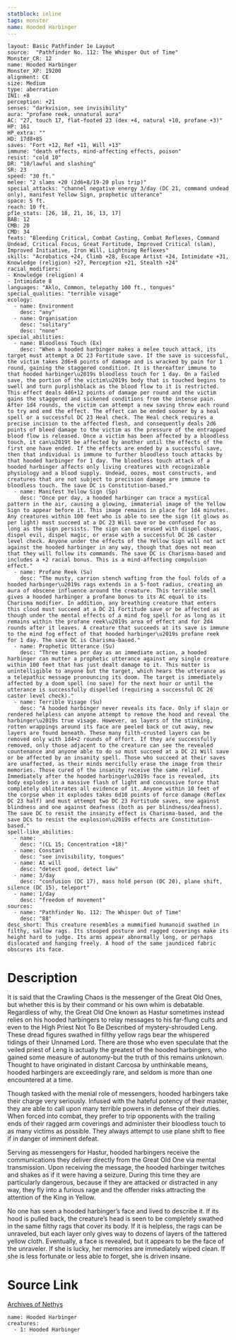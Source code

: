 ```yaml
---
statblock: inline
tags: monster
name: Hooded Harbinger
---
```

```statblock
layout: Basic Pathfinder 1e Layout
source:  "Pathfinder No. 112: The Whisper Out of Time"
Monster_CR: 12
name: Hooded Harbinger
Monster_XP: 19200
alignment: CE
size: Medium
type: aberration
INI: +8
perception: +21
senses: "darkvision, see invisibility"
aura: "profane reek, unnatural aura"
AC: "27, touch 17, flat-footed 23 (dex +4, natural +10, profane +3)"
HP: 161
HP_extra: ""
HD: 17d8+85
saves: "Fort +12, Ref +11, Will +13"
immune: "death effects, mind-affecting effects, poison"
resist: "cold 10"
DR: "10/lawful and slashing"
SR: 23
speed: "30 ft."
melee: "2 slams +20 (2d6+8/19-20 plus trip)"
special_attacks: "channel negative energy 3/day (DC 21, command undead only), manifest Yellow Sign, prophetic utterance"
space: 5 ft.
reach: 10 ft.
pf1e_stats: [26, 18, 21, 16, 13, 17]
BAB: 12
CMB: 20
CMD: 34
feats: "Bleeding Critical, Combat Casting, Combat Reflexes, Command Undead, Critical Focus, Great Fortitude, Improved Critical (slam), Improved Initiative, Iron Will, Lightning Reflexes"
skills: "Acrobatics +24, Climb +28, Escape Artist +24, Intimidate +31, Knowledge (religion) +27, Perception +21, Stealth +24"
racial_modifiers:
- Knowledge (religion) 4
- Intimidate 8
languages: "Aklo, Common, telepathy 100 ft., tongues"
special_qualities: "terrible visage"
ecology:
  - name: Environment
    desc: "any"
  - name: Organisation
    desc: "solitary"
    desc: "none"
special_abilities:
  - name: Bloodless Touch (Ex)
    desc: "When a hooded harbinger makes a melee touch attack, its target must attempt a DC 23 Fortitude save. If the save is successful, the victim takes 2d6+8 points of damage and is wracked by pain for 1 round, gaining the staggered condition. It is thereafter immune to that hooded harbinger\u2019s bloodless touch for 1 day. On a failed save, the portion of the victim\u2019s body that is touched begins to swell and turn purplishblack as the blood flow to it is restricted. This effect deals 4d6+12 points of damage per round and the victim gains the staggered and sickened conditions from the intense pain. After 1d4 rounds, the victim can attempt a new saving throw each round to try and end the effect. The effect can be ended sooner by a heal spell or a successful DC 23 Heal check. The Heal check requires a precise incision to the affected flesh, and consequently deals 2d6 points of bleed damage to the victim as the pressure of the entrapped blood flow is released. Once a victim has been affected by a bloodless touch, it can\u2019t be affected by another until the effects of the first one have ended. If the effects are ended by a successful save, then that individual is immune to further bloodless touch attacks by that hooded harbinger for 1 day. The bloodless touch attack of a hooded harbinger affects only living creatures with recognizable physiology and a blood supply. Undead, oozes, most constructs, and creatures that are not subject to precision damage are immune to bloodless touch. The save DC is Constitution-based."
  - name: Manifest Yellow Sign (Sp)
    desc: "Once per day, a hooded harbinger can trace a mystical pattern in the air, causing a glowing, immaterial image of the Yellow Sign to appear before it. This image remains in place for 1d4 minutes. Any creatures within 100 feet who is able to see the sign (it glows as per light) must succeed at a DC 23 Will save or be confused for as long as the sign persists. The sign can be erased with dispel chaos, dispel evil, dispel magic, or erase with a successful DC 26 caster level check. Anyone under the effects of the Yellow Sign will not act against the hooded harbinger in any way, though that does not mean that they will follow its commands. The save DC is Charisma-based and includes a +2 racial bonus. This is a mind-affecting compulsion effect."
  - name: Profane Reek (Su)
    desc: "The musty, carrion stench wafting from the foul folds of a hooded harbinger\u2019s rags extends in a 5-foot radius, creating an aura of obscene influence around the creature. This terrible smell gives a hooded harbinger a profane bonus to its AC equal to its Charisma modifier. In addition, any breathing creature that enters this cloud must succeed at a DC 21 Fortitude save or be affected as though under the mental effects of a mind fog spell for as long as it remains within the profane reek\u2019s area of effect and for 2d4 rounds after it leaves. A creature that succeeds at its save is immune to the mind fog effect of that hooded harbinger\u2019s profane reek for 1 day. The save DC is Charisma-based."
  - name: Prophetic Utterance (Su)
    desc: "Three times per day as an immediate action, a hooded harbinger can mutter a prophetic utterance against any single creature within 100 feet that has just dealt damage to it. This mutter is unintelligible to anyone but the target, which hears the utterance as a telepathic message pronouncing its doom. The target is immediately affected by a doom spell (no save) for the next hour or until the utterance is successfully dispelled (requiring a successful DC 26 caster level check)."
  - name: Terrible Visage (Su)
    desc: "A hooded harbinger never reveals its face. Only if slain or rendered helpless can anyone attempt to remove the hood and reveal the harbinger\u2019s true visage. However, as layers of the stinking, rotten wrappings around its face are peeled back or cut away, new layers are found beneath. These many filth-crusted layers can be removed only with 1d4+2 rounds of effort. If they are successfully removed, only those adjacent to the creature can see the revealed countenance and anyone able to do so must succeed at a DC 21 Will save or be affected by an insanity spell. Those who succeed at their saves are unaffected, as their minds mercifully erase the image from their memories. Those cured of the insanity receive the same relief. Immediately after the hooded harbinger\u2019s face is revealed, its body explodes in a massive flash of light and concussive force that completely obliterates all evidence of it. Anyone within 10 feet of the corpse when it explodes takes 6d10 points of force damage (Reflex DC 23 half) and must attempt two DC 23 Fortitude saves, one against blindness and one against deafness (both as per blindness/deafness). The save DC to resist the insanity effect is Charisma-based, and the save DCs to resist the explosion\u2019s effects are Constitution-based."
spell-like_abilities:
  - name:
    desc: "(CL 15; Concentration +18)"
  - name: Constant
    desc: "see invisibility, tongues"
  - name: At will
    desc: "detect good, detect law"
  - name: 3/day
    desc: "confusion (DC 17), mass hold person (DC 20), plane shift, silence (DC 15), teleport"
  - name: 1/day
    desc: "freedom of movement"
sources:
  - name: "Pathfinder No. 112: The Whisper Out of Time"
    desc: "88"
desc_short: This creature resembles a mummified humanoid swathed in filthy, sallow rags. Its stooped posture and ragged coverings make its height hard to judge. Its arms appear abnormally long, or perhaps dislocated and hanging freely. A hood of the same jaundiced fabric obscures its face.
```
# Description
It is said that the Crawling Chaos is the messenger of the Great Old Ones, but whether this is by their command or his own whim is debatable. Regardless of why, the Great Old One known as Hastur sometimes instead relies on his hooded harbingers to relay messages to his far-flung cults and even to the High Priest Not To Be Described of mystery-shrouded Leng. These dread figures swathed in filthy yellow rags bear the whispered tidings of their Unnamed Lord. There are those who even speculate that the veiled priest of Leng is actually the greatest of the hooded harbingers, who gained some measure of autonomy-but the truth of this remains unknown. Thought to have originated in distant Carcosa by unthinkable means, hooded harbingers are exceedingly rare, and seldom is more than one encountered at a time.

Though tasked with the menial role of messengers, hooded harbingers take their charge very seriously. Infused with the hateful potency of their master, they are able to call upon many terrible powers in defense of their duties. When forced into combat, they prefer to trip opponents with the trailing ends of their ragged arm coverings and administer their bloodless touch to as many victims as possible. They always attempt to use plane shift to flee if in danger of imminent defeat.

Serving as messengers for Hastur, hooded harbingers receive the communications they deliver directly from the Great Old One via mental transmission. Upon receiving the message, the hooded harbinger twitches and shakes as if it were having a seizure. During this time they are particularly dangerous, because if they are attacked or distracted in any way, they fly into a furious rage and the offender risks attracting the attention of the King in Yellow.

No one has seen a hooded harbinger’s face and lived to describe it. If its hood is pulled back, the creature’s head is seen to be completely swathed in the same filthy rags that cover its body. If it is helpless, the rags can be unraveled, but each layer only gives way to dozens of layers of the tattered yellow cloth. Eventually, a face is revealed, but it appears to be the face of the unraveler. If she is lucky, her memories are immediately wiped clean. If she is less fortunate or less able to forget, she is driven insane.
# Source Link
[Archives of Nethys](https://aonprd.com/MonsterDisplay.aspx?ItemName=Hooded%20Harbinger)
```encounter-table
name: Hooded Harbinger
creatures:
  - 1: Hooded Harbinger
```
